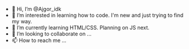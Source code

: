 - 👋 Hi, I’m @Ajgor_idk
- 👀 I’m interested in learning how to code. I'm new and just trying to find my way.
- 🌱 I’m currently learning HTML/CSS. Planning on JS next.
- 💞️ I’m looking to collaborate on ...
- 📫 How to reach me ...

<!---
igibot/igibot is a ✨ special ✨ repository because its `README.md` (this file) appears on your GitHub profile.
You can click the Preview link to take a look at your changes.
--->
